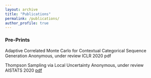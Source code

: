 ```yaml
---
layout: archive
title: "Publications"
permalink: /publications/
author_profile: true
---
```


### Pre-Prints

Adaptive Correlated Monte Carlo for Contextual Categorical Sequence Generation
Anonymous, under review ICLR 2020
pdf

Thompson Sampling via Local Uncertainty
Anonymous, under review AISTATS 2020
[pdf](https://arxiv.org/abs/1910.13673)
